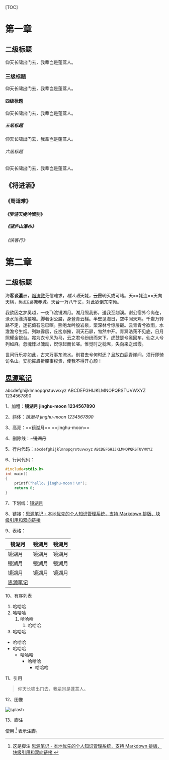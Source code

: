 [TOC]

# 第一章

## 二级标题

仰天长啸出门去，我辈岂是蓬蒿人。

### 三级标题

仰天长啸出门去，我辈岂是蓬蒿人。

#### 四级标题

仰天长啸出门去，我辈岂是蓬蒿人。

##### 五级标题

仰天长啸出门去，我辈岂是蓬蒿人。

###### 六级标题

仰天长啸出门去，我辈岂是蓬蒿人。

## 《将进酒》

### 《蜀道难》

#### 《梦游天姥吟留别》

##### 《望庐山瀑布》

###### 《侠客行》

# 第二章

## 二级标题

海**客谈瀛**洲，<u>烟涛微</u>茫信难求，*越人语*天姥，~~云霞明~~灭或可睹。天==姥连==天向天横，`势拔五岳`掩赤城。天台一万八千丈，对此欲倒东南倾。

我欲因之梦吴越，一夜飞渡镜湖月。湖月照我影，送我至剡溪。谢公宿外今尚在，渌水荡漾清猿啼。脚著谢公屐，身登青云梯。半壁见海日，空中闻天鸡。千岩万转路不定，迷花倚石忽已暝。熊咆龙吟殷岩泉，栗深林兮惊层巅。云青青兮欲雨，水澹澹兮生烟。列缺霹雳，丘峦崩摧，洞天石扉，訇然中开。青冥浩荡不见底，日月照耀金银台。霓为衣兮风为马，云之君兮纷纷而来下。虎鼓瑟兮鸾回车，仙之人兮列如麻。忽魂悸以魄动，怳惊起而长嗟。惟觉时之枕席，失向来之烟霞。

世间行乐亦如此，古来万事东流水。别君去兮何时还？且放白鹿青崖间，须行即骑访名山。安能摧眉折腰事权贵，使我不得开心颜！

## [思源笔记](https://b3log.org/siyuan/)

abcdefghijklmnopqrstuvwxyz		ABCDEFGHIJKLMNOPQRSTUVWXYZ		1234567890

1、加粗：**镜湖月**		**jinghu-moon**		**1234567890**

2、斜体：*镜湖月*		*jinghu-moon*		*1234567890*

3、高亮：==镜湖月==		==jinghu-moon==

4、删除线：~~~镜湖月~~

5、行内代码：`abcdefghijklmnopqrstuvwxyz`		`ABCDEFGHIJKLMNOPQRSTUVWXYZ`

6、行间代码：

```c
#include<stdio.h>
int main()
{
    printf("hello，jinghu-moon！\n");
    return 0;
}
```

7、下划线：<u>镜湖月</u>

8、链接：[思源笔记 - 本地优先的个人知识管理系统，支持 Markdown 排版、块级引用和双向链接](https://b3log.org/siyuan/)

9、表格：

| 镜湖月                                | 镜湖月 | 镜湖月 |
| ------------------------------------- | ------ | ------ |
| 镜湖月                                | 镜湖月 | 镜湖月 |
| 镜湖月                                | 镜湖月 | 镜湖月 |
| 镜湖月                                | 镜湖月 | 镜湖月 |
| [思源笔记](https://b3log.org/siyuan/) |        |        |

10、有序列表

1. 哈哈哈
2. 哈哈哈
   1. 哈哈哈
      1. 哈哈哈
3. 哈哈哈

- 哈哈哈
- 哈哈哈
  - 哈哈哈
    - 哈哈哈
      - 哈哈哈

11、引用

> 仰天长啸出门去，我辈岂是蓬蒿人。

12、图像

![splash](https://gitee.com/jinghu-moon/imgbed/raw/master/images/splash.png)

13、脚注

使用 [^keyword] 表示注脚。

[^keyword]:这是脚注  [思源笔记 - 本地优先的个人知识管理系统，支持 Markdown 排版、块级引用和双向链接 ](https://b3log.org/siyuan/)

